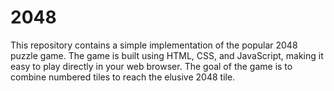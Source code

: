 # 2048
This repository contains a simple implementation of the popular 2048 puzzle game. The game is built using HTML, CSS, and JavaScript, making it easy to play directly in your web browser. The goal of the game is to combine numbered tiles to reach the elusive 2048 tile.
